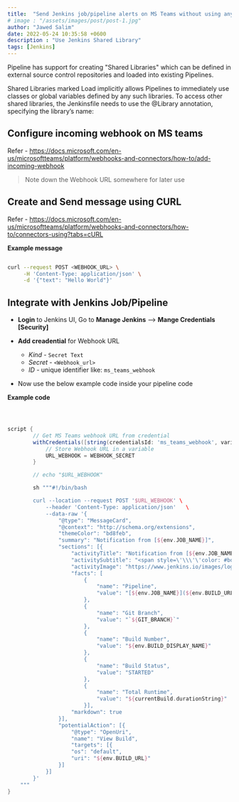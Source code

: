 ```yaml
---
title:  "Send Jenkins job/pipeline alerts on MS Teams without using any plugin"
# image : "/assets/images/post/post-1.jpg"
author: "Jawed Salim"
date: 2022-05-24 10:35:58 +0600
description : "Use Jenkins Shared Library"
tags: [Jenkins]
---
```


Pipeline has support for creating "Shared Libraries" which can be defined in external source control repositories and loaded into existing Pipelines.

Shared Libraries marked Load implicitly allows Pipelines to immediately use classes or global variables defined by any such libraries. To access other shared libraries, the Jenkinsfile needs to use the @Library annotation, specifying the library’s name:

## Configure incoming webhook on MS teams

Refer - https://docs.microsoft.com/en-us/microsoftteams/platform/webhooks-and-connectors/how-to/add-incoming-webhook

> Note down the Webhook URL somewhere for later use

## Create and Send message using CURL

Refer - https://docs.microsoft.com/en-us/microsoftteams/platform/webhooks-and-connectors/how-to/connectors-using?tabs=cURL

**Example message**

```sh

curl --request POST <WEBHOOK_URL> \
     -H 'Content-Type: application/json' \
     -d '{"text": "Hello World"}'
```

## Integrate with Jenkins Job/Pipeline

- **Login** to Jenkins UI, Go to **Manage Jenkins** --> **Mange Credentials [Security]**
- **Add creadential** for Webhook URL
  - *Kind*   - `Secret Text`
  - *Secret* - `<Webhook_url>`
  - *ID*     - unique identifier like: `ms_teams_webhook`

- Now use the below example code inside your pipeline code

**Example code**

```groovy



script {
        // Get MS Teams webhook URL from credential
        withCredentials([string(credentialsId: 'ms_teams_webhook', variable: 'WEBHOOK_SECRET')]) {
            // Store Webhook URL in a variable
            URL_WEBHOOK = WEBHOOK_SECRET
        }

        // echo "$URL_WEBHOOK"

        sh """#!/bin/bash

        curl --location --request POST '$URL_WEBHOOK' \
            --header 'Content-Type: application/json'   \
            --data-raw '{
                "@type": "MessageCard",
                "@context": "http://schema.org/extensions",
                "themeColor": "bd8feb",
                "summary": "Notification from [${env.JOB_NAME}]",
                "sections": [{
                    "activityTitle": "Notification from [${env.JOB_NAME}]",
                    "activitySubtitle": "<span style=\'\\\'\'color: #bd8feb;\'\\\'\'>Latest status of build #${env.BUILD_NUMBER}</span>",
                    "activityImage": "https://www.jenkins.io/images/logos/jenkins/jenkins.png",
                    "facts": [
                        {
                            "name": "Pipeline",
                            "value": "[${env.JOB_NAME}](${env.BUILD_URL}/console)"
                        },
                        {
                            "name": "Git Branch",
                            "value": "`${GIT_BRANCH}`"
                        },
                        {
                            "name": "Build Number",
                            "value": "${env.BUILD_DISPLAY_NAME}"
                        },
                        {
                            "name": "Build Status",
                            "value": "STARTED"
                        },
                        {
                            "name": "Total Runtime",
                            "value": "${currentBuild.durationString}"
                        }],
                    "markdown": true
                }],
                "potentialAction": [{
                    "@type": "OpenUri",
                    "name": "View Build",
                    "targets": [{
                    "os": "default",
                    "uri": "${env.BUILD_URL}"
                }]
            }]
        }'
    """
}
```
